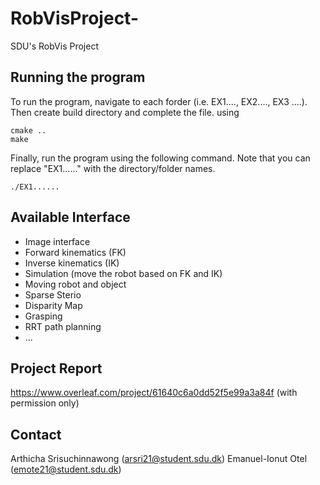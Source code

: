 # RobVisProject-
SDU's RobVis Project

## Running the program
To run the program, navigate to each forder (i.e. EX1...., EX2...., EX3 ....). Then create build directory and complete the file. using
```
cmake ..
make
```

Finally, run the program using the following command. Note that you can replace "EX1......" with the directory/folder names.
```
./EX1......
```

## Available Interface
- Image interface
- Forward kinematics (FK)
- Inverse kinematics (IK)
- Simulation (move the robot based on FK and IK)
- Moving robot and object
- Sparse Sterio
- Disparity Map
- Grasping
- RRT path planning
- ...

## Project Report
https://www.overleaf.com/project/61640c6a0dd52f5e99a3a84f
(with permission only)


## Contact
Arthicha Srisuchinnawong (arsri21@student.sdu.dk)
Emanuel-Ionut Otel (emote21@student.sdu.dk)